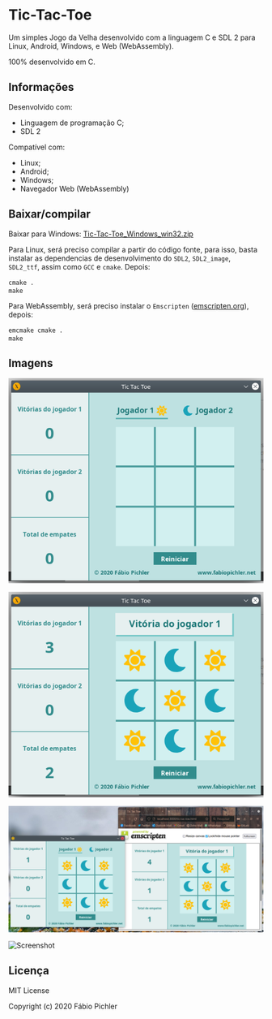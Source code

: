 # Tic-Tac-Toe

Um simples Jogo da Velha desenvolvido com a linguagem C e SDL 2 para Linux, Android, Windows, e Web (WebAssembly).

100% desenvolvido em C.

## Informações

Desenvolvido com:

* Linguagem de programação C;
* SDL 2

Compatível com:

* Linux;
* Android;
* Windows;
* Navegador Web (WebAssembly)

## Baixar/compilar

Baixar para Windows: [Tic-Tac-Toe_Windows_win32.zip](https://github.com/fabiopichler/Tic-Tac-Toe/releases/download/v1.0/Tic-Tac-Toe_Windows_win32.zip)

Para Linux, será preciso compilar a partir do código fonte, para isso, basta instalar as dependencias de desenvolvimento do ```SDL2```, ```SDL2_image```, ```SDL2_ttf```, assim como ```GCC``` e ```cmake```. Depois:

```
cmake .
make
```

Para WebAssembly, será preciso instalar o ```Emscripten``` ([emscripten.org](https://emscripten.org/)), depois:

```
emcmake cmake .
make
```

## Imagens

![Screenshot](/screenshots/screenshot_01.png?raw=true)

![Screenshot](/screenshots/screenshot_02.png?raw=true)

![Screenshot](/screenshots/screenshot_03.png?raw=true)

![Screenshot](/screenshots/screenshot_04.png?raw=true)

## Licença

MIT License

Copyright (c) 2020 Fábio Pichler
